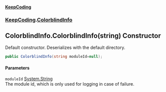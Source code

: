 #### [KeepCoding](index.md 'index')
### [KeepCoding](KeepCoding.md 'KeepCoding').[ColorblindInfo](KeepCoding_ColorblindInfo.md 'KeepCoding.ColorblindInfo')
## ColorblindInfo.ColorblindInfo(string) Constructor
Default constructor. Deserializes with the default directory.  
```csharp
public ColorblindInfo(string moduleId=null);
```
#### Parameters
<a name='KeepCoding_ColorblindInfo_ColorblindInfo(string)_moduleId'></a>
`moduleId` [System.String](https://docs.microsoft.com/en-us/dotnet/api/System.String 'System.String')  
The module id, which is only used for logging in case of failure.
  
